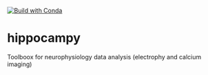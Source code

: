 [![Build with Conda](https://github.com/bouromain/hippocampy/actions/workflows/python-package-conda.yml/badge.svg)](https://github.com/bouromain/hippocampy/actions/workflows/python-package-conda.yml)

# hippocampy
Toolboox for neurophysiology data analysis (electrophy and calcium imaging)
